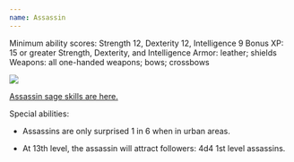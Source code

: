 ```yaml
---
name: Assassin
---
```


Minimum ability scores: Strength 12, Dexterity 12, Intelligence 9
Bonus XP: 15 or greater Strength, Dexterity, and Intelligence
Armor: leather; shields 
Weapons: all one-handed weapons; bows; crossbows

![](/files/AssassinLevels.png)




[Assassin sage skills are here.](http://tao-dndwiki.blogspot.ca/2018/02/assassins-sage-abilities.html)

Special abilities:

<!-- - When a humanoid enemy is surprised (*not* merely stunned), the assassin may attempt to instantly kill that enemy. An attack is rolled with a +4 bonus; if it hits, the assassin rolls the appropriate percentage chance listed on the [Assassination Chance Table.](/files/AssassinationChanceTable.png) A result equal or lower to the listed number means that the enemy has been assassinated. A failure still results in regular weapon damage. -->

<!--    Only humanoids can be assassinated, unless the assassin has biological knowledge relating to other types of creatures, in which case such creatures may be assassinated as well. -->

<!--     Note that assassination is not a superpower. Assassins will have to do some work to set up the opportunity for an assassination. You do not just walk past someone in broad daylight, spin around and magically instakill them, as in the Assassin's Creed videogames. But attempting to sneak up to someone, at night, while camouflaged: that's a good start. See Awareness and Sneaking. -->

- Assassins are only surprised 1 in 6 when in urban areas.

 <!-- For the purposes of opening locks, sneaking, picking pockets, and noticing traps, assassins are treated as a thief of two levels lower; thus they do not gain any advantages until 3rd level. The assassin's chance to danger climb is ordinary. -->


- At 13th level, the assassin will attract followers: 4d4 1st level assassins.
